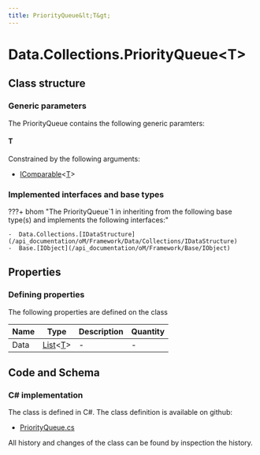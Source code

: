 ```yaml
---
title: PriorityQueue&lt;T&gt;
---
```


# Data.Collections.PriorityQueue&lt;T&gt;



## Class structure

### Generic parameters

The PriorityQueue contains the following generic paramters:

#### T

Constrained by the following arguments:

- [IComparable](https://learn.microsoft.com/en-us/dotnet/api/System.IComparable-1?view=netstandard-2.0)&lt;[T](https://learn.microsoft.com/en-us/dotnet/api/System.IComparable-1?view=netstandard-2.0#t)&gt;

### Implemented interfaces and base types

???+ bhom "The PriorityQueue`1 in inheriting from the following base type(s) and implements the following interfaces:"

    -  Data.Collections.[IDataStructure](/api_documentation/oM/Framework/Data/Collections/IDataStructure)
    -  Base.[IObject](/api_documentation/oM/Framework/Base/IObject)


## Properties



### Defining properties

The following properties are defined on the class

| Name             | Type             | Description      | Quantity         |
|------------------|------------------|------------------|------------------|
| Data | [List](https://learn.microsoft.com/en-us/dotnet/api/System.Collections.Generic.List-1?view=netstandard-2.0)&lt;[T](#t)&gt; | - | - |


## Code and Schema

### C# implementation

The class is defined in C#. The class definition is available on github:

- [PriorityQueue.cs](https://github.com/BHoM/BHoM/blob/develop/Data_oM/Collections\PriorityQueue.cs)

All history and changes of the class can be found by inspection the history.
